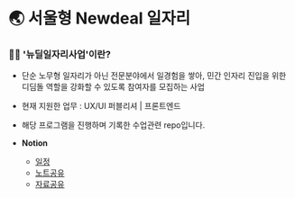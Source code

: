 # :earth_asia: 서울형 Newdeal 일자리

### :woman_student: '뉴딜일자리사업'이란?

- 단순 노무형 일자리가 아닌 전문분야에서 일경험을 쌓아, 민간 인자리 진입을 위한 디딤돌 역할을 강화할 수 있도록 참여자를 모집하는 사업
- 현재 지원한 업무 : UX/UI 퍼블리셔 | 프론트엔드

- 해당 프로그램을 진행하며 기록한 수업관련 repo입니다.
- **Notion** 
  - [일정](https://wise-ground-d8f.notion.site/35986a20e764426b84f2d1466af85fd6?v=6991d8597ca34b30a2bf8f0c48e46bc5&pvs=4)
  - [노트공유](https://wise-ground-d8f.notion.site/84ca3ace29e946c689b913889afe69f5?v=ccd41be442f84efca291d9bdb1c9f1f0&pvs=4)
  - [자료공유](https://wise-ground-d8f.notion.site/de45861ed18c479f9aaa0f8c4feb573c?v=dd84bb44f6e64b2dba82ed1563be00fb&pvs=4)



